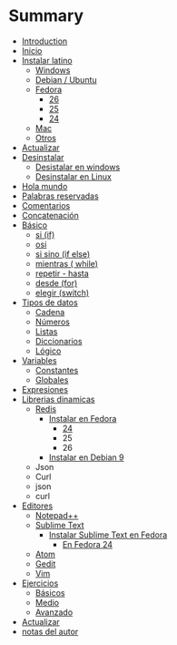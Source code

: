 # Summary

* [Introduction](README.md)
* [Inicio](inicio.md)
* [Instalar latino](introduccion/instalar_latino.md)
  * [Windows](introduccion/instalar_latino/windows.md)
  * [Debian / Ubuntu](introduccion/instalar_latino/debian-ubuntu.md)
  * [Fedora](introduccion/instalar_latino/fedora-centos.md)
    * [26](introduccion/instalar_latino/fedora-centos/26.md)
    * [25](introduccion/instalar_latino/fedora-centos/25.md)
    * [24](introduccion/instalar_latino/fedora-centos/24.md)
  * [Mac](introduccion/instalar_latino/mac.md)
  * [Otros](introduccion/instalar_latino/otros.md)
* [Actualizar](actualizar.md)
* [Desinstalar](desinstalar.md)
  * [Desistalar en windows](desinstalar/desistalar-en-windows.md)
  * [Desinstalar en Linux](desinstalar/desinstalar-en-linux.md)
* [Hola mundo](hola_mundo.md)
* [Palabras reservadas](palabras-reservadas.md)
* [Comentarios](comentarios.md)
* [Concatenación](concatenacion.md)
* [Básico](basico.md)
  * [si \(if\)](si_if.md)
  * [osi](osi.md)
  * [si sino \(if else\)](si_sino_if_else.md)
  * [mientras \( while\)](mientras__while.md)
  * [repetir - hasta](repetir.md)
  * [desde \(for\)](desde.md)
  * [elegir \(switch\)](elejir.md)
* [Tipos de datos](tipos_de_datos.md)
  * [Cadena](tipos_de_datos/cadena.md)
  * [Números](tipos_de_datos/numeros.md)
  * [Listas](listas.md)
  * [Diccionarios](tipos_de_datos/diccionarios.md)
  * [Lógico](tipos_de_datos/logico.md)
* [Variables](variables.md)
  * [Constantes](constantes.md)
  * [Globales](globales.md)
* [Expresiones](expresiones.md)
* [Librerias dinamicas](librerias-dinamicas.md)
  * [Redis](librerias-dinamicas/redis.md)
    * [Instalar en Fedora](librerias-dinamicas/redis/instalar-en-fedora.md)
      * [24](librerias-dinamicas/redis/instalar-en-fedora/24.md)
      * 25
      * 26
    * [Instalar en Debian 9](librerias-dinamicas/redis/instalar-en-debian.md)
  * Json
  * Curl
  * json
  * curl
* [Editores](latino_en.md)
  * [Notepad++](notepad++.md)
  * [Sublime Text](sublimetext.md)
    * [Instalar Sublime Text  en Fedora](sublimetext/instalar-sublime-text-en-fedora.md)
      * [En Fedora 24](sublimetext/instalar-sublime-text-en-fedora/en-fedora-24.md)
  * [Atom](atom.md)
  * [Gedit](gedit.md)
  * [Vim](vim.md)
* [Ejercicios](ejercicios.md)
  * [Básicos](basicos.md)
  * [Medio](medio.md)
  * [Avanzado](avanzado.md)
* [Actualizar](actualizar.md)
* [notas del autor](notas-del-autor.md)

